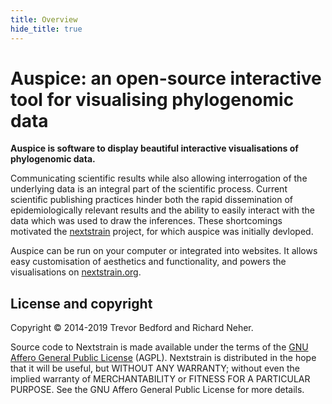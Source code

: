 ```yaml
---
title: Overview
hide_title: true
---
```


# Auspice: an open-source interactive tool for visualising phylogenomic data



**Auspice is software to display beautiful interactive visualisations of phylogenomic data.**


Communicating scientific results while also allowing interrogation of the underlying data is an integral part of the scientific process.
Current scientific publishing practices hinder both the rapid dissemination of epidemiologically relevant results and the ability to easily interact with the data which was used to draw the inferences.
These shortcomings motivated the [nextstrain](https://nextstrain.org) project, for which auspice was initially devloped.

Auspice can be run on your computer or integrated into websites.
It allows easy customisation of aesthetics and functionality, and powers the visualisations on [nextstrain.org](https://nextstrain.org).




## License and copyright
Copyright © 2014-2019 Trevor Bedford and Richard Neher.

Source code to Nextstrain is made available under the terms of the [GNU Affero General Public License](LICENSE.txt) (AGPL). Nextstrain is distributed in the hope that it will be useful, but WITHOUT ANY WARRANTY; without even the implied warranty of MERCHANTABILITY or FITNESS FOR A PARTICULAR PURPOSE.  See the GNU Affero General Public License for more details.
